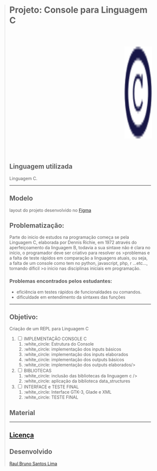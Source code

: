 ># Projeto: **Console para Linguagem C**
>
><div class="container" style="width: 88vw; height: 10vh; display: flex; flex-direction: row; justify-content: center; align-items: center;">
><img src="Logo_console.png"   style="width: 90px; height: 300px;"/>
></div>
>
>## Linguagem utilizada
>Linguagem C.
>
>___
>
>## Modelo
>layout do projeto desenvolvido no [Figma](https://www.figma.com/file/>QlWwjlH6sTcO8BCUDSxFPS/console_c?node-id=0:1)
>
>## Problematização:
>
>Parte do inicio de estudos na programação começa se pela Linguagem C, elaborada por Dennis Richie, em 1972 através do aperfeiçoamento da linguagem B, todavia
>a sua sintaxe não é clara no início, o programador deve ser criativo para resolver os >problemas e a falta de teste rápidos em comparação a linguagens atuais, ou seja, a 
>falta de um console como tem no python, javascript, php, r ...etc..., tornando díficil >o inicio nas disciplinas iniciais em programação.
>
>
>
>### Problemas encontrados pelos estudantes:
>- eficiência em testes rápidos de funcionaldades ou comandos.
>- dificuldade em entendimento da sintaxes das funções
>___
>## Objetivo:
>
> Criação de um REPL para Linguagem C
>
><ol class="task-list-added">
><li class="task-list-item">
>        <input class="task-list-item-checkbox" type="checkbox" disable=""> </input>
>        <label>IMPLEMENTAÇÃO CONSOLE C</label>
>
><ol class="task-list-item">
>     <li class="task-list-item"> :white_circle: Estrutura do Console</li>
>     <li class="task-list-item"> :white_circle: implementação dos inputs básicos</li>
>     <li class="task-list-item"> :white_circle: implementação dos inputs elaborados</li>
>     <li class="task-list-item"> :white_circle: implementação dos outputs básicos</li>
>     <li class="task-list-item"> :white_circle: implementação dos outputs elaborados/>
></ol>
></li>
>
><li class="task-list-item">
>        <input class="task-list-item-checkbox" type="checkbox" disable=""> </input>
>        <label>BIBLIOTECAS</label>
>
><ol class="task-list-item">
>    <li class="task-list-item"> :white_circle: inclusão das bibliotecas da linguagem c />
>    <li class="task-list-item"> :white_circle:  aplicação da biblioteca data_structures</li>
></ol>
></li>
><li class="task-list-item">
>        <input class="task-list-item-checkbox" type="checkbox" disable=""> </input>
>        <label>INTERFACE e TESTE FINAL</label>
>
><ol class="task-list-item">
>    <li class="task-list-item"> :white_circle:  Interface GTK-3, Glade e XML</li>
>    <li class="task-list-item"> :white_circle:  TESTE FINAL</li>
></ol>
></li>
>
></ol>
>
> ## Material
>___
>
>## [Licença](LICENSE)
>
>
>## Desenvolvido
>[Raul Bruno Santos Lima](https://github.com/RaulLima2)